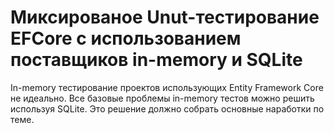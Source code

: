 ﻿# Миксированое Unut-тестирование EFCore с использованием поставщиков in-memory и SQLite

In-memory тестирование проектов использующих Entity Framework Core не идеально.
Все базовые проблемы in-memory тестов можно решить используя SQLite.
Это решение должно собрать основные наработки по теме.
